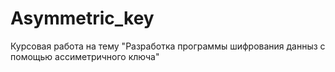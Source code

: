 # Asymmetric_key
Курсовая работа на тему "Разработка программы шифрования данныз с помощью ассиметричного ключа"
